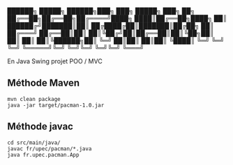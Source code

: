 ██████╗  █████╗  ██████╗███╗   ███╗ █████╗ ███╗   ██╗
██╔══██╗██╔══██╗██╔════╝████╗ ████║██╔══██╗████╗  ██║
██████╔╝███████║██║     ██╔████╔██║███████║██╔██╗ ██║
██╔═══╝ ██╔══██║██║     ██║╚██╔╝██║██╔══██║██║╚██╗██║
██║     ██║  ██║╚██████╗██║ ╚═╝ ██║██║  ██║██║ ╚████║
╚═╝     ╚═╝  ╚═╝ ╚═════╝╚═╝     ╚═╝╚═╝  ╚═╝╚═╝  ╚═══╝
                                                     
En Java Swing projet POO / MVC

## Méthode Maven

    mvn clean package    
    java -jar target/pacman-1.0.jar

## Méthode javac

    cd src/main/java/
    javac fr/upec/pacman/*.java
    java fr.upec.pacman.App
